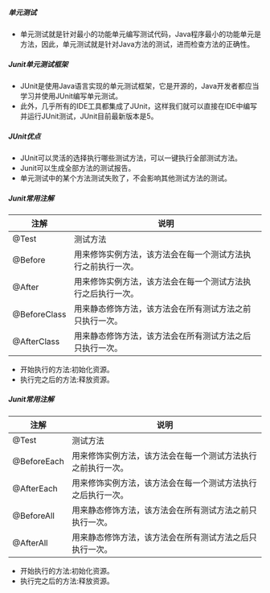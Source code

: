 ##### 单元测试

* 单元测试就是针对最小的功能单元编写测试代码，Java程序最小的功能单元是方法，因此，单元测试就是针对Java方法的测试，进而检查方法的正确性。

##### Junit单元测试框架

* JUnit是使用Java语言实现的单元测试框架，它是开源的，Java开发者都应当学习并使用JUnit编写单元测试。
* 此外，几乎所有的IDE工具都集成了JUnit，这样我们就可以直接在IDE中编写并运行JUnit测试，JUnit目前最新版本是5。

##### JUnit优点

* JUnit可以灵活的选择执行哪些测试方法，可以一键执行全部测试方法。 
* Junit可以生成全部方法的测试报告。 
* 单元测试中的某个方法测试失败了，不会影响其他测试方法的测试。

##### Junit常用注解

| 注解         | 说明                                                         |
| ------------ | ------------------------------------------------------------ |
| @Test        | 测试方法                                                     |
| @Before      | 用来修饰实例方法，该方法会在每一个测试方法执行之前执行一次。 |
| @After       | 用来修饰实例方法，该方法会在每一个测试方法执行之后执行一次。 |
| @BeforeClass | 用来静态修饰方法，该方法会在所有测试方法之前只执行一次。     |
| @AfterClass  | 用来静态修饰方法，该方法会在所有测试方法之后只执行一次。     |

* 开始执行的方法:初始化资源。
* 执行完之后的方法:释放资源。

##### Junit常用注解

| 注解        | 说明                                                         |
| ----------- | ------------------------------------------------------------ |
| @Test       | 测试方法                                                     |
| @BeforeEach | 用来修饰实例方法，该方法会在每一个测试方法执行之前执行一次。 |
| @AfterEach  | 用来修饰实例方法，该方法会在每一个测试方法执行之后执行一次。 |
| @BeforeAll  | 用来静态修饰方法，该方法会在所有测试方法之前只执行一次。     |
| @AfterAll   | 用来静态修饰方法，该方法会在所有测试方法之后只执行一次。     |

* 开始执行的方法:初始化资源。
* 执行完之后的方法:释放资源。

